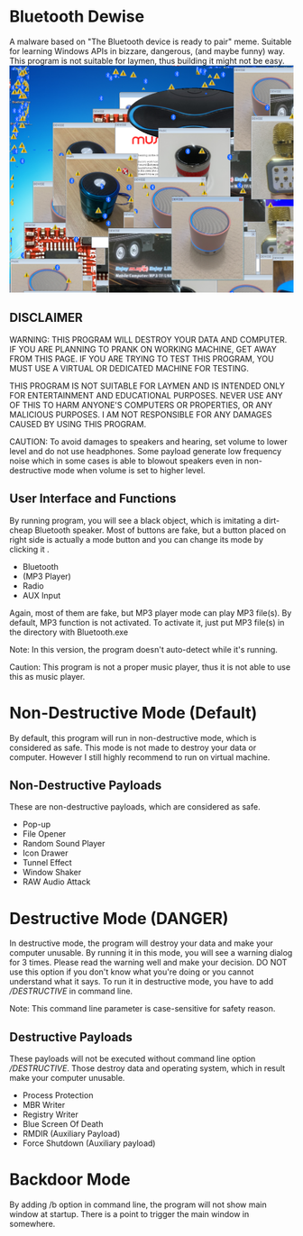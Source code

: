 
# Bluetooth Dewise

A malware based on "The Bluetooth device is ready to pair" meme.
Suitable for learning Windows APIs in bizzare, dangerous, (and maybe funny) way.
This program is not suitable for laymen, thus building it might not be easy.
![Screenshot](screenshot.png)

## DISCLAIMER

WARNING: THIS PROGRAM WILL DESTROY YOUR DATA AND COMPUTER.
IF YOU ARE PLANNING TO PRANK ON WORKING MACHINE, GET AWAY FROM THIS PAGE.
IF YOU ARE TRYING TO TEST THIS PROGRAM, YOU MUST USE A VIRTUAL OR DEDICATED MACHINE FOR TESTING.

THIS PROGRAM IS NOT SUITABLE FOR LAYMEN AND IS INTENDED ONLY FOR ENTERTAINMENT AND EDUCATIONAL PURPOSES. NEVER USE ANY OF THIS TO HARM ANYONE'S COMPUTERS OR PROPERTIES, OR ANY MALICIOUS PURPOSES.
I AM NOT RESPONSIBLE FOR ANY DAMAGES CAUSED BY USING THIS PROGRAM.

CAUTION: To avoid damages to speakers and hearing, set volume to lower level and do not use headphones. Some payload generate low frequency noise which in some cases is able to blowout speakers even in non-destructive mode when volume is set to higher level.

## User Interface and Functions

By running program, you will see a black object, which is imitating a dirt-cheap Bluetooth speaker. Most of buttons are fake, but a button placed on right side is actually a mode button and you can change its mode by clicking it .

 - Bluetooth
 - (MP3 Player)
 - Radio
 - AUX Input

 Again, most of them are fake, but MP3 player mode can play MP3 file(s).
 By default, MP3 function is not activated. To activate it, just put MP3 file(s) in the directory with Bluetooth.exe

Note: In this version, the program doesn't auto-detect while it's running.

Caution: This program is not a proper music player, thus it is not able to use this as music player.




# Non-Destructive Mode (Default)

By default, this program will run in non-destructive mode, which is considered as safe.
This mode is not made to destroy your data or computer.
However I still highly recommend to run on virtual machine.

## Non-Destructive Payloads

These are non-destructive payloads, which are considered as safe.

- Pop-up
- File Opener
- Random Sound Player
- Icon Drawer
- Tunnel Effect
- Window Shaker
- RAW Audio Attack

# Destructive Mode (DANGER)

In destructive mode, the program will destroy your data and make your computer unusable.
By running it in this mode, you will see a warning dialog for 3 times. Please read the warning well and make your decision. DO NOT use this option if you don't know what you're doing or you cannot understand what it says.
To run it in destructive mode, you have to add */DESTRUCTIVE* in command line.

Note: This command line parameter is case-sensitive for safety reason.

## Destructive Payloads

These payloads will not be executed without command line option */DESTRUCTIVE*.
Those destroy data and operating system, which in result make your computer unusable.

- Process Protection
- MBR Writer
- Registry Writer
- Blue Screen Of Death
- RMDIR (Auxiliary Payload)
- Force Shutdown (Auxiliary payload)



# Backdoor Mode

By adding /b option in command line, the program will not show main window at startup.
There is a point to trigger the main window in somewhere.
